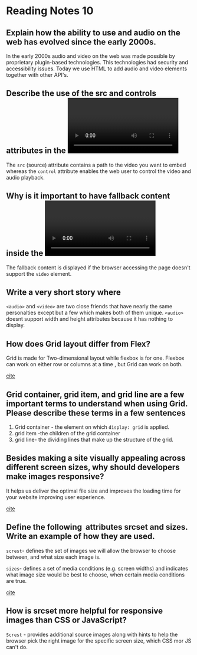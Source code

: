 # Reading Notes 10

## Explain how the ability to use   and audio on the web has evolved since the early 2000s.

In the early 2000s audio and video on the web was made possible by proprietary plugin-based technologies. This technologies had  security and accessibility issues. Today we use HTML to add audio and video elements together with other API's.

## Describe the use of the src and controls attributes in the <video> element.

The `src` (source) attribute contains a path to the video you want to embed whereas the `control` attribute enables the web user to control the video and audio playback.

## Why is it important to have fallback content inside the <video> element?

The fallback content is displayed if the browser accessing the page doesn't support the `video` element.


## Write a very short story where <audio> and <video> are characters.
`<audio>` and `<video>` are two close friends that have nearly the same personalties except but a few which makes both of them unique. `<audio>`
 doesnt support width and height attributes because it has nothing to display.

## How does Grid layout differ from Flex?

Grid is made for Two-dimensional layout while flexbox is for one. Flexbox can work on either row or columns at a time , but Grid can work on both.

[cite](https://www.geeksforgeeks.org/comparison-between-css-grid-css-flexbox/#:~:text=Grid%20is%20made%20for%20two,in%20this%20type%20of%20scenario.)

## Grid container, grid item, and grid line are a few important terms to understand when using Grid. Please describe these terms in a few sentences

1. Grid container - the element on which `display: grid` is applied.
2. grid item -the children of the grid container
3. grid line- the dividing lines that make up the structure of the grid.

## Besides making a site visually appealing across different screen sizes, why should developers make images responsive?

It helps us deliver the optimal file size and improves the loading time for your website improving user experience.

[cite](https://www.lab21.gr/blog/use-responsive-images/#:~:text=Having%20responsive%20images%20is%20important,for%20creating%20a%20responsive%20image.)

## Define the following <img> attributes srcset and sizes. Write an example of how they are used.

`screst`- defines the set of images we will allow the browser to choose between, and what size each image is.

`sizes`- defines a set of media conditions (e.g. screen widths) and indicates what image size would be best to choose, when certain media conditions are true.

[cite](https://developer.mozilla.org/en-US/docs/Learn/HTML/Multimedia_and_embedding/Responsive_images)

## How is srcset more helpful for responsive images than CSS or JavaScript?

`Screst` - provides additional source images along with hints to help the browser pick the right image for the specific screen size, which CSS mor JS can't do.
